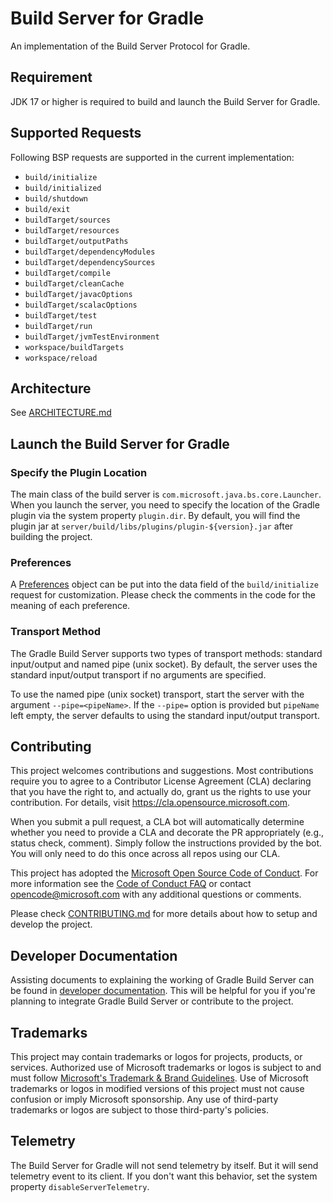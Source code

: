 # Build Server for Gradle

An implementation of the Build Server Protocol for Gradle.

## Requirement

JDK 17 or higher is required to build and launch the Build Server for Gradle.

## Supported Requests

Following BSP requests are supported in the current implementation:

- `build/initialize`
- `build/initialized`
- `build/shutdown`
- `build/exit`
- `buildTarget/sources`
- `buildTarget/resources`
- `buildTarget/outputPaths`
- `buildTarget/dependencyModules`
- `buildTarget/dependencySources`
- `buildTarget/compile`
- `buildTarget/cleanCache`
- `buildTarget/javacOptions`
- `buildTarget/scalacOptions`
- `buildTarget/test`
- `buildTarget/run`
- `buildTarget/jvmTestEnvironment`
- `workspace/buildTargets`
- `workspace/reload`

## Architecture

See [ARCHITECTURE.md](./ARCHITECTURE.md)

## Launch the Build Server for Gradle

### Specify the Plugin Location

The main class of the build server is `com.microsoft.java.bs.core.Launcher`. When you launch the server, you need to specify the location of the Gradle plugin via the system property `plugin.dir`. By default, you will find the plugin jar at `server/build/libs/plugins/plugin-${version}.jar` after building the project.

### Preferences

A [Preferences](./server/src/main/java/com/microsoft/java/bs/core/internal/model/Preferences.java) object can be put into the data field of the `build/initialize` request for customization. Please check the comments in the code for the meaning of each preference.

### Transport Method

The Gradle Build Server supports two types of transport methods: standard input/output and named pipe (unix socket). By default, the server uses the standard input/output transport if no arguments are specified.

To use the named pipe (unix socket) transport, start the server with the argument `--pipe=<pipeName>`. If the `--pipe=` option is provided but `pipeName` left empty, the server defaults to using the standard input/output transport.

## Contributing

This project welcomes contributions and suggestions. Most contributions require you to agree to a Contributor License Agreement (CLA) declaring that you have the right to, and actually do, grant us the rights to use your contribution. For details, visit https://cla.opensource.microsoft.com.

When you submit a pull request, a CLA bot will automatically determine whether you need to provide a CLA and decorate the PR appropriately (e.g., status check, comment). Simply follow the instructions provided by the bot. You will only need to do this once across all repos using our CLA.

This project has adopted the [Microsoft Open Source Code of Conduct](https://opensource.microsoft.com/codeofconduct/). For more information see the [Code of Conduct FAQ](https://opensource.microsoft.com/codeofconduct/faq/) or contact [opencode@microsoft.com](mailto:opencode@microsoft.com) with any additional questions or comments.

Please check [CONTRIBUTING.md](./CONTRIBUTING.md) for more details about how to setup and develop the project.

## Developer Documentation

Assisting documents to explaining the working of Gradle Build Server can be found in [developer documentation](./docs/developer.md). This will be helpful for you if you're planning to integrate Gradle Build Server or contribute to the project.

## Trademarks

This project may contain trademarks or logos for projects, products, or services. Authorized use of Microsoft trademarks or logos is subject to and must follow [Microsoft's Trademark & Brand Guidelines](https://www.microsoft.com/en-us/legal/intellectualproperty/trademarks/usage/general). Use of Microsoft trademarks or logos in modified versions of this project must not cause confusion or imply Microsoft sponsorship. Any use of third-party trademarks or logos are subject to those third-party's policies.

## Telemetry

The Build Server for Gradle will not send telemetry by itself. But it will send telemetry event to its client. If you don't want this behavior, set the system property `disableServerTelemetry`.
